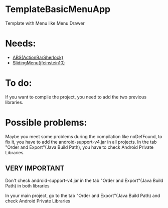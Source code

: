 TemplateBasicMenuApp
====================

Template with Menu like Menu Drawer

# Needs: #
- [ABS(ActionBarSherlock)](https://github.com/flofichou/ActionBarSherlock)
- [SlidingMenu(jfeinstein10)](https://github.com/flofichou/SlidingMenu)

# To do: #
If you want to compile the project, you need to add the two previous libraries.

# Possible problems: #
Maybe you meet some problems during the compilation like noDefFound, to fix it, you have to add the android-support-v4.jar in all projects.
In the tab "Order and Export"(Java Build Path), you have to check Android Private Libraries.

## VERY IMPORTANT ##
 Don't check android-support-v4.jar in the tab "Order and Export"(Java Build Path) in both libraries

In your main project, go to the tab "Order and Export"(Java Build Path) and check Android Private Libraries
